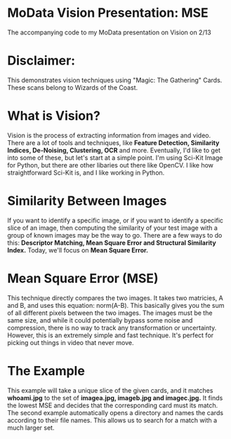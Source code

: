 # MoData Vision Presentation: MSE
The accompanying code to my MoData presentation on Vision on 2/13

# Disclaimer:
This demonstrates vision techniques using "Magic: The Gathering" Cards. These scans belong to Wizards of the Coast.

# What is Vision?
Vision is the process of extracting information from images and video. There are a lot of tools and techniques,
like __Feature Detection, Similarity Indices, De-Noising, Clustering, OCR__ and more. Eventually, I'd like to get into
some of these, but let's start at a simple point. I'm using Sci-Kit Image for Python, but there are other libaries out there
like OpenCV. I like how straightforward Sci-Kit is, and I like working in Python.

# Similarity Between Images
If you want to identify a specific image, or if you want to identify a specific slice of an image,
then computing the similarity of your test image with a group of known images may be the way to go.
There are a few ways to do this: __Descriptor Matching, Mean Square Error and Structural Similarity Index.__
Today, we'll focus on __Mean Square Error.__

# Mean Square Error (MSE)
This technique directly compares the two images. It takes two matricies, A and B, and uses this equation:
norm(A-B). This basically gives you the sum of all different pixels between the two images.
The images must be the same size, and while it could potentially bypass some noise and compression, there is no way to track
any transformation or uncertainty. However, this is an extremely simple and fast technique. It's perfect for picking
out things in video that never move.

# The Example
This example will take a unique slice of the given cards, and it matches __whoami.jpg__ to the set of __imagea.jpg, imageb.jpg and imagec.jpg.__ It finds the lowest MSE and decides that the corresponding card must its match. The second example
automatically opens a directory and names the cards according to their file names. This allows us to search
for a match with a much larger set.
